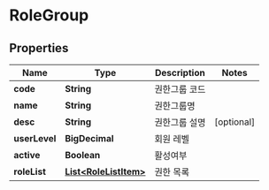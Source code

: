 

# RoleGroup


## Properties

Name | Type | Description | Notes
------------ | ------------- | ------------- | -------------
**code** | **String** | 권한그룹 코드 | 
**name** | **String** | 권한그룹명 | 
**desc** | **String** | 권한그룹 설명 |  [optional]
**userLevel** | **BigDecimal** | 회원 레벨 | 
**active** | **Boolean** | 활성여부 | 
**roleList** | [**List&lt;RoleListItem&gt;**](RoleListItem.md) | 권한 목록 | 



